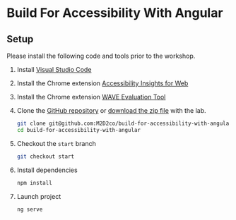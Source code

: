# Build For Accessibility With Angular

## Setup

Please install the following code and tools prior to the workshop.

1. Install [Visual Studio Code](https://code.visualstudio.com/)
2. Install the Chrome extension [Accessibility Insights for Web](https://accessibilityinsights.io/docs/en/web/overview)
3. Install the Chrome extension [WAVE Evaluation Tool](https://chrome.google.com/webstore/detail/wave-evaluation-tool/jbbplnpkjmmeebjpijfedlgcdilocofh)
3. Clone the [GitHub repository](https://github.com/M2D2co/build-for-accessibility-with-angular) or [download the zip file](https://github.com/M2D2co/build-for-accessibility-with-angular/archive/start.zip) with the lab.

    ```bash
    git clone git@github.com:M2D2co/build-for-accessibility-with-angular.git
    cd build-for-accessibility-with-angular
    ```

4. Checkout the `start` branch

    ```bash
    git checkout start
    ```

5. Install dependencies

    ```bash
    npm install
    ```

6. Launch project

    ```bash
    ng serve
    ```

